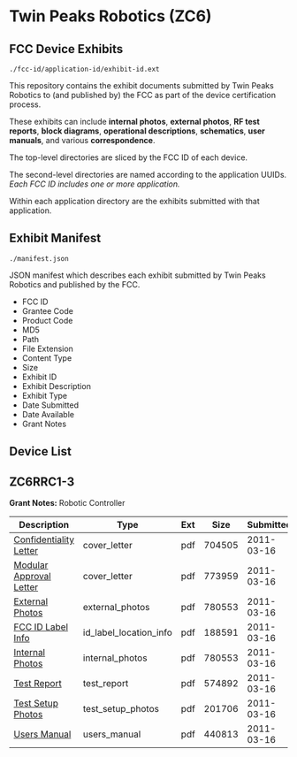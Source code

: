 # Twin Peaks Robotics (ZC6)
## FCC Device Exhibits

```
./fcc-id/application-id/exhibit-id.ext
```

This repository contains the exhibit documents submitted by Twin Peaks Robotics to (and published by) the FCC as part of the device certification process.

These exhibits can include **internal photos**, **external photos**, **RF test reports**, **block diagrams**, **operational descriptions**, **schematics**, **user manuals**, and various **correspondence**.

The top-level directories are sliced by the FCC ID of each device.

The second-level directories are named according to the application UUIDs. *Each FCC ID includes one or more application.*

Within each application directory are the exhibits submitted with that application. 

## Exhibit Manifest

```
./manifest.json
```

JSON manifest which describes each exhibit submitted by Twin Peaks Robotics and published by the FCC.

- FCC ID
- Grantee Code
- Product Code
- MD5
- Path
- File Extension
- Content Type
- Size
- Exhibit ID
- Exhibit Description
- Exhibit Type
- Date Submitted
- Date Available
- Grant Notes

## Device List
## ZC6RRC1-3
**Grant Notes:** Robotic Controller

| Description | Type | Ext | Size | Submitted | Available |
| ----------- | ---- | --- | ---- | --------- | --------- |
| [Confidentiality Letter](ZC6RRC1-3/814a5c6d1f1da5581092f4bf22d09ba3/1432290.pdf) | cover_letter | pdf | 704505 | 2011-03-16 | 2011-03-16 |
| [Modular Approval Letter](ZC6RRC1-3/814a5c6d1f1da5581092f4bf22d09ba3/1432291.pdf) | cover_letter | pdf | 773959 | 2011-03-16 | 2011-03-16 |
| [External Photos](ZC6RRC1-3/814a5c6d1f1da5581092f4bf22d09ba3/1432293.pdf) | external_photos | pdf | 780553 | 2011-03-16 | 2011-03-16 |
| [FCC ID Label Info](ZC6RRC1-3/814a5c6d1f1da5581092f4bf22d09ba3/1432294.pdf) | id_label_location_info | pdf | 188591 | 2011-03-16 | 2011-03-16 |
| [Internal Photos](ZC6RRC1-3/814a5c6d1f1da5581092f4bf22d09ba3/1432295.pdf) | internal_photos | pdf | 780553 | 2011-03-16 | 2011-03-16 |
| [Test Report](ZC6RRC1-3/814a5c6d1f1da5581092f4bf22d09ba3/1432298.pdf) | test_report | pdf | 574892 | 2011-03-16 | 2011-03-16 |
| [Test Setup Photos](ZC6RRC1-3/814a5c6d1f1da5581092f4bf22d09ba3/1432299.pdf) | test_setup_photos | pdf | 201706 | 2011-03-16 | 2011-03-16 |
| [Users Manual](ZC6RRC1-3/814a5c6d1f1da5581092f4bf22d09ba3/1432300.pdf) | users_manual | pdf | 440813 | 2011-03-16 | 2011-03-16 |

